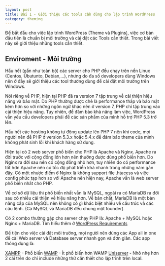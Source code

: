 ```yaml
---
layout: post
title: Bài 1 - Giới thiệu các tools cần dùng cho lập trình WordPress
category: theming
---
```


Để bắt đầu cho việc lập trình WordPress (Theme và Plugins), việc cơ bản đầu tiên là chuẩn bị môi trường và cài đặt các Tools cần thiết. Trong bài viết này sẽ giới thiệu những tools cần thiết.


## Enviroment - Môi trường

Hầu hết (gần như toàn bộ) các server cho PHP đều chạy trên nền Linux (Centos, Ubutunto, Debian,...), nhưng do đa số developers dùng Windows nên ở đây sẽ giới thiệu các tool thường dùng để cài đặt môi trường trên Windows.

Nói riêng về PHP, hiện tại PHP đã ra version 7 tập trung về cải thiện hiệu năng và bảo mật. Do PHP thường được chê là performance thấp và bảo mật kém hơn so với những ngôn ngữ khác nên ở version 7, PHP chỉ tập trung vào cải thiện hiệu năng. Tuy nhiên, để đảm bảo khả năng làm việc, WordPress vẫn yêu cầu developers phải để các sản phẩm của mình hỗ trợ PHP 5.3 trở lên.

Hầu hết các hosting không tự động update lên PHP 7 nên khi code, mọi người nên để PHP ở version 5.3.x hoặc 5.4.x để đảm bảo theme của mình không phát sinh lỗi khi khách hàng sử dụng.

Hiện tại có 2 web server phổ biến cho PHP là Apache và Nginx. Apache ra đời trước với cộng đồng lớn hơn nên thường được dùng phổ biến hơn. Do Nginx ra đời sau nên có cộng đồng nhỏ hơn, tuy nhiên do có performance tốt hơn Apache nên có tốc độ phát triển khá nhanh trong những năm gần đây. Có một nhược điểm ở Nginx là không support file .htacess và việc config phức tạp hơn so với Apache nên hiện nay, Apache vẫn là web server phổ biến nhất cho PHP.

Về cơ sở dữ liệu thì phổ biến nhất vẫn là MySQL, ngoài ra có MariaDB ra đời sau có nhiều cải thiện về hiệu năng hơn. Về bản chất, MariaDB là một bản nâng cấp của MySQL nên không có gì khác biệt nhiều về cấu trúc và các câu lệnh. (Cả MySQL và MariaDB đều chung một founder).

Có 2 combo thường gặp cho server chạy PHP là: Apache + MySQL hoặc Nginx + MariaDB. Tìm hiểu thêm ở [WordPress Requirements](https://wordpress.org/about/requirements/)


Để tiện cho việc cài đặt môi trường, mọi người nên dùng các App all in one để cài Web server và Database server nhanh gọn và đơn giản. Các app thông dụng là:

[XAMPP](https://www.apachefriends.org/index.html) - Phổ biến
[WAMP](http://www.wampserver.com/en/) - Ít phổ biến hơn WAMP
[Uniserver](http://www.uniformserver.com/) - Nhỏ nhẹ hơn 2 cái trên do chỉ include những thứ cần thiết cho lập trình trên local.
